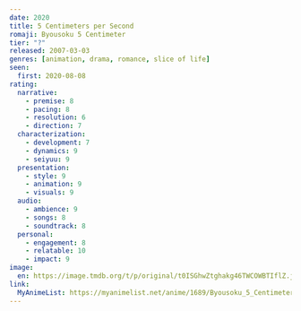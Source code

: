 ```yaml
---
date: 2020
title: 5 Centimeters per Second
romaji: Byousoku 5 Centimeter
tier: "?"
released: 2007-03-03
genres: [animation, drama, romance, slice of life]
seen:
  first: 2020-08-08
rating:
  narrative:
    - premise: 8
    - pacing: 8
    - resolution: 6
    - direction: 7
  characterization:
    - development: 7
    - dynamics: 9
    - seiyuu: 9
  presentation:
    - style: 9
    - animation: 9
    - visuals: 9
  audio:
    - ambience: 9
    - songs: 8
    - soundtrack: 8
  personal:
    - engagement: 8
    - relatable: 10
    - impact: 9
image:
  en: https://image.tmdb.org/t/p/original/t0ISGhwZtghakg46TWCOWBTIflZ.jpg
link:
  MyAnimeList: https://myanimelist.net/anime/1689/Byousoku_5_Centimeter/
---
```

